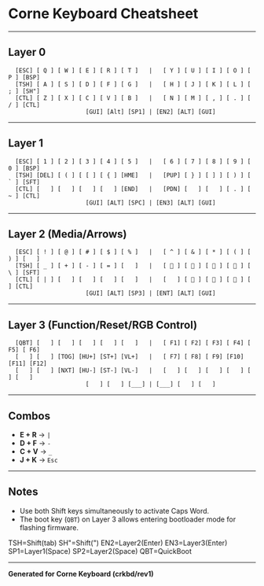 # Corne Keyboard Cheatsheet

---

## Layer 0
```
  [ESC] [ Q ] [ W ] [ E ] [ R ] [ T ]   |   [ Y ] [ U ] [ I ] [ O ] [ P ] [BSP]
  [TSH] [ A ] [ S ] [ D ] [ F ] [ G ]   |   [ H ] [ J ] [ K ] [ L ] [ ; ] [SH"]
  [CTL] [ Z ] [ X ] [ C ] [ V ] [ B ]   |   [ N ] [ M ] [ , ] [ . ] [ / ] [CTL]
                      [GUI] [Alt] [SP1] | [EN2] [ALT] [GUI]
```

---

## Layer 1 
```
  [ESC] [ 1 ] [ 2 ] [ 3 ] [ 4 ] [ 5 ]   |   [ 6 ] [ 7 ] [ 8 ] [ 9 ] [ 0 ] [BSP]
  [TSH] [DEL] [ ( ] [ [ ] [ { ] [HME]   |   [PUP] [ } ] [ ] ] [ ) ] [ ` ] [SFT]
  [CTL] [   ] [   ] [   ] [   ] [END]   |   [PDN] [   ] [   ] [ . ] [ ~ ] [CTL]
                      [GUI] [ALT] [SPC] | [EN3] [ALT] [GUI]
```

---

## Layer 2 (Media/Arrows)
```
  [ESC] [ ! ] [ @ ] [ # ] [ $ ] [ % ]   |   [ ^ ] [ & ] [ * ] [ ( ] [ ) ] [   ]
  [TSH] [ _ ] [ + ] [ - ] [ = ] [   ]   |   [  ] [  ] [  ] [  ] [ \ ] [SFT]
  [CTL] [ | ] [   ] [   ] [   ] [   ]   |   [   ] [ 󰒮 ] [ 󰐎 ] [ 󰒭 ] [   ] [CTL]
                      [GUI] [ALT] [SP3] | [ENT] [ALT] [GUI]
```

---

## Layer 3 (Function/Reset/RGB Control)
```
  [QBT] [   ] [   ] [   ] [   ] [   ]   |   [ F1] [ F2] [ F3] [ F4] [ F5] [ F6]
  [   ] [   ] [TOG] [HU+] [ST+] [VL+]   |   [ F7] [ F8] [ F9] [F10] [F11] [F12]
  [   ] [   ] [NXT] [HU-] [ST-] [VL-]   |   [   ] [   ] [   ] [   ] [   ] [   ]
                      [   ] [   ] [___] | [___] [   ] [   ]
```

---

## Combos
- **E + R** → `|`
- **D + F** → `-`
- **C + V** → `_`
- **J + K** → `Esc`

---

## Notes
- Use both Shift keys simultaneously to activate Caps Word.
- The boot key (`QBT`) on Layer 3 allows entering bootloader mode for flashing firmware.

 TSH=Shift(tab) SH"=Shift(") EN2=Layer2(Enter) EN3=Layer3(Enter) 
 SP1=Layer1(Space) SP2=Layer2(Space) QBT=QuickBoot

---

**Generated for Corne Keyboard (crkbd/rev1)**


